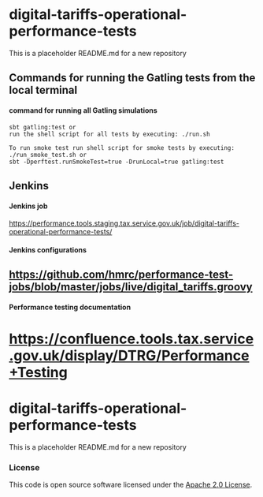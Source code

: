 # digital-tariffs-operational-performance-tests

This is a placeholder README.md for a new repository

## Commands for running the Gatling tests from the local terminal

#### command for running all Gatling simulations 
```
sbt gatling:test or 
run the shell script for all tests by executing: ./run.sh

To run smoke test run shell script for smoke tests by executing: ./run_smoke_test.sh or 
sbt -Dperftest.runSmokeTest=true -DrunLocal=true gatling:test

```

## Jenkins

#### Jenkins job
https://performance.tools.staging.tax.service.gov.uk/job/digital-tariffs-operational-performance-tests/

#### Jenkins configurations
https://github.com/hmrc/performance-test-jobs/blob/master/jobs/live/digital_tariffs.groovy
---

#### Performance testing documentation 
https://confluence.tools.tax.service.gov.uk/display/DTRG/Performance+Testing
=======
# digital-tariffs-operational-performance-tests

This is a placeholder README.md for a new repository

### License
This code is open source software licensed under the [Apache 2.0 License]("http://www.apache.org/licenses/LICENSE-2.0.html").
